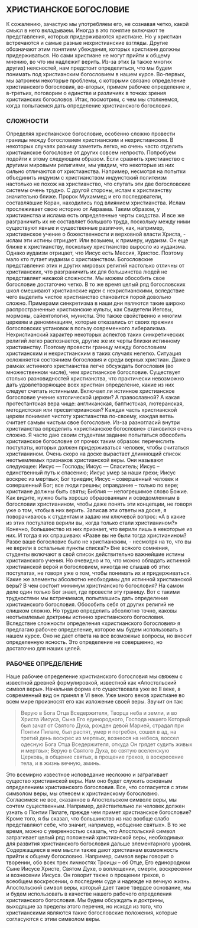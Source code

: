 ## ХРИСТИАНСКОЕ БОГОСЛОВИЕ

К сожалению, зачастую мы употребляем его, не сознавая четко, какой смысл в него вкладываем. Иногда в это понятие включают те представления, которых придерживаются христиане. Но у христиан встречаются и самые разные нехристианские взгляды. Другие обозначают этим понятием убеждения, которых христиане должны придерживаться. Но сами христиане не могут прийти к общему мнению, во что им надлежит верить. Из-за этих (а также многих других) неясностей, нам предстоит определиться, что мы будем понимать под христианским богословием в нашем курсе.
Во-первых, мы затронем некоторые проблемы, с которыми связано определение христианского богословия, во-вторых, примем рабочее определение и, в-третьих, поговорим о единстве и различиях в точках зрения христианских богословов. Итак, посмотрим, с чем мы столкнемся, когда попытаемся дать определение христианского богословия.

### СЛОЖНОСТИ

Определяя христианское богословие, особенно сложно провести границы между богословием христианским и нехристианским. В некоторых случаях разницу заметить легко, но очень часто отделить христианское богословие от других совсем непросто.
Попробуем подойти к этому следующим образом. Если сравнить христианство с другими мировыми религиями, мы увидим, что некоторые из них сильно отличаются от христианства. Например, несмотря на попытки объединить индуизм с христианством индуистский политеизм настолько не похож на христианство, что спутать эти две богословские системы очень трудно.
С другой стороны, ислам к христианству значительно ближе. Пророк Мухаммед и его последователи, составлявшие Коран, находились под влиянием христианства. Ислам прослеживает свою историю от Авраама. Таким образом, у христианства и ислама есть определенные черты сходства. И все же разграничить их не составляет большого труда, поскольку между ними существуют явные и существенные различия, как, например, христианское учение о божественности и верховной власти Христа, - ислам эти истины отрицает.
Или возьмем, к примеру, иудаизм. Он еще ближе к христианству, поскольку христианство выросло из иудаизма. Однако иудаизм отрицает, что Иисус есть Мессия, Христос. Поэтому мало кто путает иудаизм с христианством.
Богословские представления этих и других мировых религий настолько отличны от христианских, что разграничить их для большинства людей не представляет никакой сложности. Мы можем обособить свое богословие достаточно четко.
В то же время целый ряд богословских школ смешивают христианские идеи с нехристианскими, вследствие чего выделить чистое христианство становится порой довольно сложно. Примерами синкретизма в наши дни являются такие широко распространенные христианские культы, как Свидетели Иеговы, мормоны, сайентология, мунисты. Это также свойственно и многим церквям и деноминациям, которые отказались от своих прежних богословских установок в пользу современного либерализма. Нехристианский характер некоторых аспектов таких синкретических религий легко распознается, другие же их черты близки истинному христианству. Поэтому провести границу между богословием христианским и нехристианским в таких случаях нелегко.
Ситуация осложняется состоянием богословия и среди верных христиан. Даже в рамках истинного христианства легче обсуждать богословия (во множественном числе), чем христианское богословие. Существует столько разновидностей христианства, что практически невозможно дать удовлетворяющее всех христиан определение, какие из них следует считать истинными. Включает ли истинное христианское богословие учение католической церкви? А православной? А какая протестантская вера чище: англиканская, баптистская, лютеранская, методистская или пресвитерианская? Каждая часть христианской церкви понимает чистоту христианства по-своему, каждая ветвь считает самым чистым свое богословие. Из-за разногласий внутри христианства определить «христианское богословие» становится очень сложно.
Я часто даю своим студентам задание попытаться обособить христианское богословие от прочих таким образом: перечислить постулаты, которых должен придерживаться человек, чтобы считаться христианином. Очень скоро на доске вырастает длиннющий список неотъемлемых признаков христианской веры.
Они называют следующее: Иисус — Господь; Иисус — Спаситель; Иисус – единственный путь к спасению; Иисус умер за наши грехи; Иисус воскрес из мертвых; Бог триедин; Иисус – совершенный человек и совершенный Бог; все люди грешны; оправдание – только по вере; христиане должны быть святы; Библия — непогрешимое слово Божие. Как видите, нужно быть хорошо образованным и осведомленным в богословии христианином, чтобы даже понять эти концепции, не говоря уже о том, чтобы в них верить.
Записав эти ответы на доске, я поворачиваюсь к студентам и задаю им ключевой вопрос: «А в какие из этих постулатов верили вы, когда только стали христианином?» Конечно, большинство из них признает, что верили лишь в некоторые из них. И тогда я их спрашиваю: «Разве вы не были тогда христианином? Разве ваше богословие было не христианским, - несмотря на то, что вы не верили в остальные пункты списка?»
Вне всякого сомнения, студенты включают в свой список действительно важнейшие истины христианского учения. Но очевидно и то, что можно обладать истинной христианской верой и богословием, никогда не слышав об этих постулатах, не говоря уже о том, чтобы понимать их и придерживаться.
Какие же элементы абсолютно необходимы для истинной христианской веры? В чем состоит минимум христианского богословия? На самом деле один только Бог знает, где провести эту границу.
Вот с такими трудностями мы встречаемся, попытавшись дать определение христианского богословия. Обособить себя от других религий не слишком сложно. Но трудно определить абсолютно точно, каковы неотъемлемые доктрины истинно христианского богословия.
Вследствие сложности определения «христианского богословия» я предлагаю рабочее определение, которое мы будем использовать в нашем курсе. Оно не дает ответа на все возможные вопросы, но вносит определенную ясность. Это определение не совершенно, но достаточно для наших целей.

### РАБОЧЕЕ ОПРЕДЕЛЕНИЕ

Наше рабочее определение христианского богословия мы свяжем с известной древней формулировкой, известной как «Апостольский символ веры». Начальная форма его существовала уже во II веке, а современный вид он принял в VI веке. Уже много веков христиане во всем мире произносят его как изложение своей веры. Звучит он так:

>  Верую в Бога Отца Вседержителя, Творца неба и земли, 
>  и во Христа Иисуса, Сына Его единородного, Господа нашего 
>  Который был зачат от Святого Духа, рожден девой Марией,
>  страдал при Понтии Пилате, был распят, умер
>  и погребен, сошел в ад, на третий день воскрес из мертвых, 
>  вознесся на небеса, воссел одесную Бога Отца Вседержителя, 
>  откуда Он грядет судить живых и мертвых;
>  Верую в Святого Духа, во святую вселенскую Церковь, 
>  в общение святых, в прощение грехов, в воскресение тела, и в жизнь вечную, 
>  аминь.

Это всемирно известное исповедание несложно и затрагивает существо христианской веры. Нам оно будет служить основным определением христианского богословия. Все, что согласуется с этим символом веры, мы отнесем к христианскому богословию.
Согласимся: не все, сказанное в Апостольском символе веры, мы сочтем существенным. Например, действительно ли человек должен узнать о Понтии Пилате, прежде чем примет христианское богословие? Кроме того, я бы сказал, что большинство из нас вообще слабо представляют себе, что значит, например, «общение святых».
В то же время, можно с уверенностью сказать, что Апостольский символ затрагивает целый ряд положений христианской веры, необходимых для развития христианского богословия дальше элементарного уровня. Содержащиеся в нем мысли также дают христианам возможность прийти к общему богословию.
Например, символ веры говорит о творении, обо всех трех личностях Троицы – об Отце, Его единородном Сыне Иисусе Христе, Святом Духе, о воплощении, смерти, воскресении и вознесении Иисуса. Он говорит также о прощении грехов, о всеобщем воскресении, о последнем суде и надежде на вечную жизнь.
Апостольский символ веры, который дает такое твердое основание, мы и будем использовать в качестве нашего рабочего определения христианского богословия. Мы будем обсуждать и доктрины, выходящие за пределы этого перечня, но исходя из того, что христианскими являются такие богословские положения, которые согласуются с этим символом веры.
